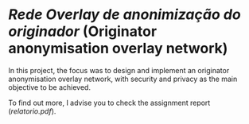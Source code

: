 # *Rede Overlay de anonimização do originador* (Originator anonymisation overlay network)

In this project, the focus was to design and implement an originator anonymisation overlay network, with security and privacy as the main objective to be achieved.

To find out more, I advise you to check the assignment report (*relatorio.pdf*).
